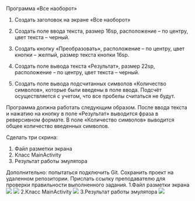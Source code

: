 Программа «Все наоборот»


1. Создать заголовок на экране «Все наоборот»

2. Создать поле ввода текста, размер 16sp, расположение – по центру, цвет текста – черный.

3. Создать кнопку «Преобразовать», расположение – по центру, цвет кнопки – желтый, размер текста кнопки 16sp.

4. Создать поле вывода текста «Результат», размер 22sp, расположение – по центру, цвет текста – черный.

5. Создать поле вывода подсчитанных символов «Количество символов», которые были введены в поле ввода. Подсчёт осуществляется с учетом, что все пробелы считаться не будут.

Программа должна работать следующим образом. После ввода текста и нажатию на кнопку в поле «Результат» выводится фраза в реверсивном формате. В поле «Количество символов» выводится общее количество введенных символов.

Сделать три скрина:
1. Файл разметки экрана
2. Класс MainActivity
3. Результат работы эмулятора

Дополнительно: попытаться подключить Git. Сохранить проект на удаленном репозитории. Прислать ссылку преподавателю для проверки правильности выполненного задания.
1.Файл разметки экрана
![](https://github.com/Slayder12/edit_text_button_on_click/blob/main/Screenshots/1-1.png)
![](https://github.com/Slayder12/edit_text_button_on_click/blob/main/Screenshots/1-2.png)
2.Класс MainActivity
![](https://github.com/Slayder12/edit_text_button_on_click/blob/main/Screenshots/2.png)
3.Результат работы эмулятора
![](https://github.com/Slayder12/edit_text_button_on_click/blob/main/Screenshots/3.png)
   



